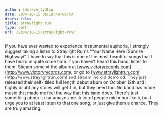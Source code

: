 ```yaml
---
author: 2dsteve_ty3fxq
date: 2004-10-15 06:18:48+00:00
draft: false
title: straylight run
type: post
url: /2004/10/15/straylight-run/
---
```


If you have ever wanted to experience instrumental euphoria, I strongly suggest taking a listen to Straylight Run's "Your Name Here (Sunrise Highway)". I have to say that this is one of the most beautiful songs that I have heard in quite some time. If you haven't heard this band, listen to them. Stream some of the album at [www.victoryrecords.com](http://www.victoryrecords.com), or go to [www.straylightrun.com](http://www.straylightrun.com) and stream the old demo cd. They just released their self- titled full length debut album on October 12th and I highly doubt any stores will get it in, but they need too. No band has made music that made me feel the way that this band does. There's just something about it that amazes me. A lot of people might not like it, but I urge you to at least listen to that one song, or just give them a chance. They are truly amazing.


